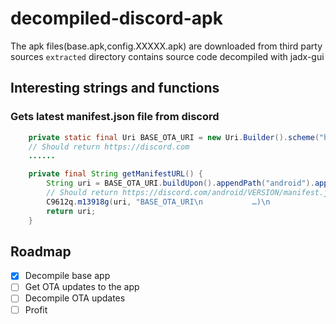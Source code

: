 # decompiled-discord-apk

The apk files(base.apk,config.XXXXX.apk) are downloaded from third party sources
`extracted` directory contains source code decompiled with jadx-gui

## Interesting strings and functions

### Gets latest manifest.json file from discord

```java
    private static final Uri BASE_OTA_URI = new Uri.Builder().scheme("https").authority("discord.com").build();
    // Should return https://discord.com
    ......

    private final String getManifestURL() {
        String uri = BASE_OTA_URI.buildUpon().appendPath("android").appendPath(getVersion()).appendPath("manifest.json").build().toString();
        // Should return https://discord.com/android/VERSION/manifest.json
        C9612q.m13918g(uri, "BASE_OTA_URI\n           …)\n            .toString()");
        return uri;
    }

```

## Roadmap
- [x] Decompile base app
- [ ] Get OTA updates to the app
- [ ] Decompile OTA updates
- [ ] Profit